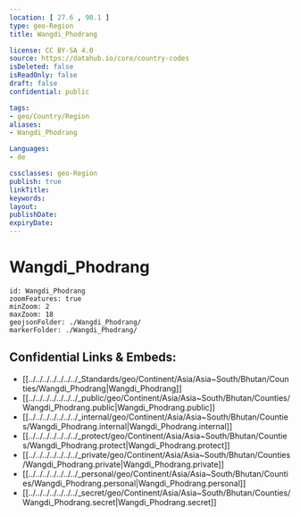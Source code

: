 ```yaml
---
location: [ 27.6 , 90.1 ] 
type: geo-Region
title: Wangdi_Phodrang

license: CC BY-SA 4.0
source: https://datahub.io/core/country-codes
isDeleted: false
isReadOnly: false
draft: false
confidential: public

tags:
- geo/Country/Region
aliases:
- Wangdi_Phodrang

Languages:
- de

cssclasses: geo-Region
publish: true
linkTitle: 
keywords: 
layout: 
publishDate: 
expiryDate: 
---
```


# Wangdi_Phodrang

```leaflet
id: Wangdi_Phodrang
zoomFeatures: true 
minZoom: 2 
maxZoom: 18
geojsonFolder: ./Wangdi_Phodrang/
markerFolder: ./Wangdi_Phodrang/
```


## Confidential Links & Embeds: 
- [[../../../../../../../_Standards/geo/Continent/Asia/Asia~South/Bhutan/Counties/Wangdi_Phodrang|Wangdi_Phodrang]] 
- [[../../../../../../../_public/geo/Continent/Asia/Asia~South/Bhutan/Counties/Wangdi_Phodrang.public|Wangdi_Phodrang.public]] 
- [[../../../../../../../_internal/geo/Continent/Asia/Asia~South/Bhutan/Counties/Wangdi_Phodrang.internal|Wangdi_Phodrang.internal]] 
- [[../../../../../../../_protect/geo/Continent/Asia/Asia~South/Bhutan/Counties/Wangdi_Phodrang.protect|Wangdi_Phodrang.protect]] 
- [[../../../../../../../_private/geo/Continent/Asia/Asia~South/Bhutan/Counties/Wangdi_Phodrang.private|Wangdi_Phodrang.private]] 
- [[../../../../../../../_personal/geo/Continent/Asia/Asia~South/Bhutan/Counties/Wangdi_Phodrang.personal|Wangdi_Phodrang.personal]] 
- [[../../../../../../../_secret/geo/Continent/Asia/Asia~South/Bhutan/Counties/Wangdi_Phodrang.secret|Wangdi_Phodrang.secret]] 

